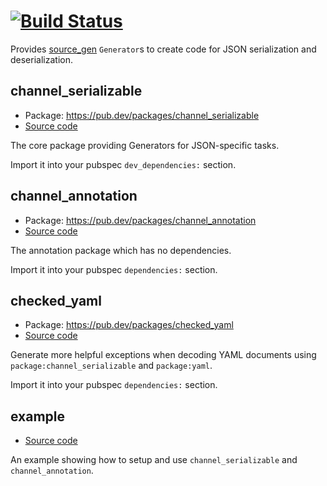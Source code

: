 # [![Build Status](https://travis-ci.org/dart-lang/channel_serializable.svg?branch=master)](https://travis-ci.org/dart-lang/channel_serializable)

Provides [source_gen] `Generator`s to create code for JSON serialization and
deserialization.

## channel_serializable

* Package: https://pub.dev/packages/channel_serializable
* [Source code](channel_serializable)

The core package providing Generators for JSON-specific tasks.

Import it into your pubspec `dev_dependencies:` section.

## channel_annotation

* Package: https://pub.dev/packages/channel_annotation
* [Source code](channel_annotation)

The annotation package which has no dependencies.

Import it into your pubspec `dependencies:` section.

## checked_yaml

* Package: https://pub.dev/packages/checked_yaml
* [Source code](checked_yaml)

Generate more helpful exceptions when decoding YAML documents using
`package:channel_serializable` and `package:yaml`.

Import it into your pubspec `dependencies:` section.

## example

* [Source code](example)

An example showing how to setup and use `channel_serializable` and
`channel_annotation`.

[source_gen]: https://pub.dev/packages/source_gen
